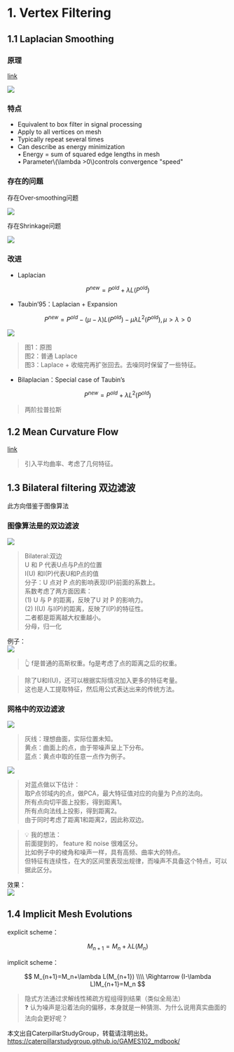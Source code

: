 # 1. Vertex Filtering    

## 1.1 Laplacian Smoothing    

### 原理

[link](../LaplacianCoordinates/LocalLaplacianSmoothing.md)

![](../assets/去躁13.png)   

### 特点

* Equivalent to box filter in signal processing     
* Apply to all vertices on mesh    
* Typically repeat several times     
* Can describe as energy minimization    
• Energy = sum of squared edge lengths in mesh     
• Parameter\\(\lambda >0\\)controls convergence "speed"     

### 存在的问题

存在Over‐smoothing问题  

![](../assets/去躁14.png)   

存在Shrinkage问题     

![](../assets/去躁15.png)   

### 改进

* Laplacian   

$$
P^{new} = P^{old}+\lambda L(P^{old})
$$

* Taubin’95：Laplacian + Expansion     

$$
P^{new} = P^{old}-(\mu -\lambda )L(P^{old})-\mu \lambda L^2(P^{old}),\mu >\lambda >0
$$

![](../assets/去躁16.png)   

> 图1：原图    
图2：普通 Laplace    
图3：Laplace + 收缩完再扩张回去。去噪同时保留了一些特征。 

* Bilaplacian：Special case of Taubin’s    

$$
P^{new} = P^{old}+\lambda L^2(P^{old})
$$

> 两阶拉普拉斯


## 1.2 Mean Curvature Flow    

[link](../LaplacianCoordinates/LocalLaplacianSmoothing.md)

> 引入平均曲率、考虑了几何特征。    

## 1.3 Bilateral filtering 双边滤波   

此方向借鉴于图像算法

### 图像算法是的双边滤波

![](../assets/去躁21.png)   

> Bilateral:双边     
U 和 P 代表U点与P点的位置     
I(U) 和I(P)代表U和P点的值    
分子：U 点对 P 点的影响表现I(P)前面的系数上。     
系数考虑了两方面因素：     
(1) U 与 P 的距离，反映了U 对 P 的影响力。    
(2) I(U) 与I(P)的距离，反映了I(P)的特征性。    
二者都是距离越大权重越小。     
分母，归一化     

例子：  
![](../assets/去躁22.png)   
> &#x1F446; f是普通的高斯权重。fg是考虑了点的距离之后的权重。  

> 除了U和I(U)，还可以根据实际情况加入更多的特征考量。    
这也是人工提取特征，然后用公式表达出来的传统方法。   

### 网格中的双边滤波   

![](../assets/去躁25.png)   
> 灰线：理想曲面，实际位置未知。    
黄点：曲面上的点，由于带噪声呈上下分布。     
蓝点：黄点中取的任意一点作为例子。

![](../assets/去躁27.png)   

> 对蓝点做以下估计：    
取P点邻域内的点，做PCA，最大特征值对应的向量为 P点的法向。    
所有点向切平面上投影，得到距离1。    
所有点向法线上投影，得到距离2。     
由于同时考虑了距离1和距离2，因此称双边。   

> &#x1F4A1; 我的想法：  
> 前面提到的， feature 和 noise 很难区分。     
比如例子中的棱角和噪声一样，具有高频、曲率大的特点。    
但特征有连续性，在大的区间里表现出规律，而噪声不具备这个特点，可以据此区分。     

效果：     
![](../assets/去躁30.png)   

## 1.4 Implicit Mesh Evolutions   

explicit scheme：  

$$
M_{n+1}=M_n+\lambda L(M_n)
$$

implicit scheme：  

$$
M_{n+1}=M_n+\lambda L(M_{n+1}) \\\\
\Rightarrow (I-\lambda L)M_{n+1}=M_n
$$

> 隐式方法通过求解线性稀疏方程组得到结果（类似全局法）  
> &#x2753; 认为噪声是沿着法向的偏移，本身就是一种猜测、为什么说用真实曲面的法向会更好呢？     
    
本文出自CaterpillarStudyGroup，转载请注明出处。
https://caterpillarstudygroup.github.io/GAMES102_mdbook/  

